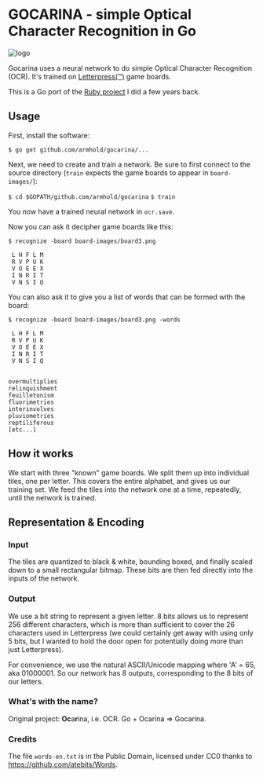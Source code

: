 # GOCARINA - simple Optical Character Recognition in Go

![logo](https://github.com/armhold/gocarina/blob/master/gocarina-logo.png "gocarina Logo")

Gocarina uses a neural network to do simple Optical Character Recognition (OCR).
It's trained on [Letterpress(™)](http://www.atebits.com/letterpress) game boards.

This is a Go port of the [Ruby project](https://github.com/armhold/ocarina) I did a few years back.


## Usage

First, install the software:

`$ go get github.com/armhold/gocarina/...`

Next, we need to create and train a network. Be sure to first connect to the source directory
(`train` expects the game boards to appear in `board-images/`):

`$ cd $GOPATH/github.com/armhold/gocarina`
`$ train`

You now have a trained neural network in `ocr.save`.

Now you can ask it decipher game boards like this:

`$ recognize -board board-images/board3.png`
```
 L H F L M
 R V P U K
 V O E E X
 I N R I T
 V N S I Q
```

You can also ask it to give you a list of words that can be formed with the board:

`$ recognize -board board-images/board3.png -words`
```
 L H F L M
 R V P U K
 V O E E X
 I N R I T
 V N S I Q


overmultiplies
relinquishment
feuilletonism
fluorimetries
interinvolves
pluviometries
reptiliferous
[etc...]
```



## How it works

We start with three "known" game boards. We split them up into individual tiles, one per letter.
This covers the entire alphabet, and gives us our training set. We feed the tiles into the network one at a time,
repeatedly, until the network is trained.


## Representation & Encoding

### Input

The tiles are quantized to black & white, bounding boxed, and finally scaled down to a small rectangular bitmap.
These bits are then fed directly into the inputs of the network.


### Output

We use a bit string to represent a given letter. 8 bits allows us to represent 256 different characters, which is
more than sufficient to cover the 26 characters used in Letterpress (we could certainly get away with using only
5 bits, but I wanted to hold the door open for potentially doing more than just Letterpress).

For convenience, we use the natural ASCII/Unicode mapping where 'A' = 65, aka 01000001. So our network has 8
outputs, corresponding to the 8 bits of our letters.


### What's with the name?

Original project: **Oc**a**r**ina, i.e. OCR. Go + Ocarina => Gocarina.


###  Credits

The file `words-en.txt` is in the Public Domain, licensed under CC0 thanks to https://github.com/atebits/Words.

